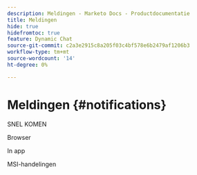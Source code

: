 ```yaml
---
description: Meldingen - Marketo Docs - Productdocumentatie
title: Meldingen
hide: true
hidefromtoc: true
feature: Dynamic Chat
source-git-commit: c2a3e2915c8a205f03c4bf578e6b2479af1206b3
workflow-type: tm+mt
source-wordcount: '14'
ht-degree: 0%

---
```


# Meldingen {#notifications}

SNEL KOMEN

Browser

In app

MSI-handelingen
